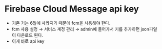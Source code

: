 # Firebase Cloud Message api key
- 기존 거는 6월에 사라지기 때문에 fcm을 사용해야 한다.
- fcm 사용 설정 → 서비스 계정 관리 → admin에 들어가서 키를 추가하면 json파일이 다운로드 된다.
- 이게 바로 api key
